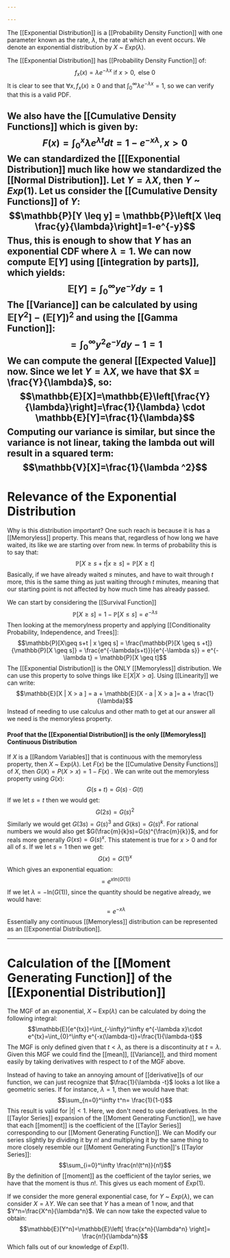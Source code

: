 ```yaml
---

---
```


The [[Exponential Distribution]] is a [[Probability Density Function]] with one parameter known as the rate, $\lambda$, the rate at which an event occurs. We denote an exponential distribution by $X$ ~ $Exp(\lambda)$. 

The [[Exponential Distribution]] has [[Probability Density Function]] of:
$$f_{x}(x)=\lambda e^{-\lambda x} \text{ if } x > 0, \text{ else } 0$$
It is clear to see that $\forall x, f_{x}(x) \geq 0$ and that $\int_{0}^\infty \lambda e^{-\lambda x} =1$, so we can verify that this is a valid PDF. 

We also have the [[Cumulative Density Functions]] which is given by:
$$F(x) = \int_{0}^x \lambda e^{\lambda t }dt =  1 - e^{-x\lambda}, x>0$$
We can standardized the [[[Exponential Distribution]] much like how we standardized the [[Normal Distribution]]. Let $Y=\lambda X$, then $Y$ ~ $Exp(1)$. Let us consider the [[Cumulative Density Functions]] of $Y$:
$$\mathbb{P}[Y \leq y] = \mathbb{P}\left[X \leq \frac{y}{\lambda}\right]=1-e^{-y}$$
Thus, this is enough to show that $Y$ has an exponential CDF where $\lambda = 1$. We can now compute $\mathbb{E}[Y]$ using [[integration by parts]], which yields:
$$\mathbb{E}[Y]= \int_{0}^\infty ye^{-y}dy=1$$
The [[Variance]] can be calculated by using $\mathbb{E}[Y^2]-(\mathbb{E}[Y])^2$ and using the [[Gamma Function]]:
$$=\int_{0}^\infty y^2 e^{-y}dy-1= 1 $$
We can compute the general [[Expected Value]] now. Since we let $Y=\lambda X$, we have that $X = \frac{Y}{\lambda}$, so:
$$\mathbb{E}[X]=\mathbb{E}\left[\frac{Y}{\lambda}\right]=\frac{1}{\lambda} \cdot \mathbb{E}[Y]=\frac{1}{\lambda}$$
Computing our variance is similar, but since the variance is not linear, taking the lambda out will result in a squared term:
$$\mathbb{V}[X]=\frac{1}{\lambda ^2}$$
---
# Relevance of the Exponential Distribution
Why is this distribution important? One such reach is because it is has a [[Memoryless]] property. This means that, regardless of how long we have waited, its like we are starting over from new. In terms of probability this is to say that:
$$\mathbb{P}[X\geq s+t | x \geq  s] = \mathbb{P}[X \geq t]$$
Basically, if we have already waited $s$ minutes, and have to wait through $t$ more, this is the same thing as just waiting through $t$ minutes, meaning that our starting point is not affected by how much time has already passed. 

We can start by considering the [[Survival Function]]
$$\mathbb{P}[X \geq s]= 1-\mathbb{P}[X \leq s]=e^{-\lambda s}$$
Then looking at the memorylness property and applying [[Conditionality Probability, Independence, and Trees]]:
$$\mathbb{P}[X\geq s+t | x \geq  s] = \frac{\mathbb{P}[X \geq s +t]}{\mathbb{P}[X \geq s]} = \frac{e^{-\lambda(s+t)}}{e^{-\lambda s}} = e^{-\lambda t} = \mathbb{P}[X \geq t]$$
The [[Exponential Distribution]] is the ONLY [[Memoryless]] distribution. We can use this property to solve things like $\mathbb{E}[X | X > a]$. Using [[Linearity]] we can write:
$$\mathbb{E}[X | X > a ] = a + \mathbb{E}[X - a | X > a ]= a + \frac{1}{\lambda}$$
Instead of needing to use calculus and other math to get at our answer all we need is the memoryless property. 

#### Proof that the [[Exponential Distribution]] is the only [[Memoryless]] Continuous Distribution
If $X$ is a [[Random Variables]] that is continuous with the memoryless property, then $X$ ~ $\text{Exp}(\lambda)$. Let $F(x)$ be the [[Cumulative Density Functions]] of $X$, then $G(X) = P(X > x) = 1 - F(x)$ . We can write out the memoryless property using $G(x)$:
$$G(s+t)=G(s) \cdot G(t)$$
If we let $s=t$ then we would get:
$$G(2s)=G(s)^2$$
Similarly we would get $G(3s)=G(s)^3$ and $G(ks)=G(s)^k$. For rational numbers we would also get $G(\frac{m}{k}s)=G(s)^{\frac{m}{k}}$, and for reals more generally $G(xs)=G(s)^x$.  This statement is true for $x>0$ and for all of $s$. If we let $s=1$ then we get:
$$G(x)=G(1)^x$$
Which gives an exponential equation:
$$= e^{x\text{ln}(G(1))}$$
If we let $\lambda = -\text{ln}(G(1))$, since the quantity should be negative already, we would have:
$$=e^{-x \lambda}$$
Essentially any continuous [[Memoryless]] distribution can be represented as an [[Exponential Distribution]]. 

---
# Calculation of the [[Moment Generating Function]] of the [[Exponential Distribution]] 

The MGF of an exponential, $X$ ~ $\text{Exp}(\lambda)$ can be calculated by doing the following integral:
$$\mathbb{E}[e^{tx}]=\int_{-\infty}^\infty e^{-\lambda x}\cdot e^{tx}=\int_{0}^\infty e^{-x(\lambda-t)}=\frac{1}{\lambda-t}$$
The MGF is only defined given that $t < \lambda$, as there is a discontinuity at $t=\lambda$. Given this MGF we could find the [[mean]], [[Variance]], and third moment easily by taking derivatives with respect to $t$ of the MGF above. 

Instead of having to take an annoying amount of [[derivative]]s of our function, we can just recognize that $\frac{1}{\lambda -t}$ looks a lot like a geometric series. If for instance, $\lambda = 1$, then we would have that:
$$\sum_{n=0}^\infty t^n= \frac{1}{1-t}$$
This result is valid for $|t|<1$. Here, we don't need to use derivatives. In the [[Taylor Series]] expansion of the [[Moment Generating Function]], we have that each [[moment]] is the coefficient of the [[Taylor Series]] corresponding to our [[Moment Generating Function]]. We can Modify our series slightly by dividing it by $n!$ and multiplying it by the same thing to more closely resemble our [[Moment Generating Function]]'s [[Taylor Series]]:
$$\sum_{i=0}^\infty \frac{n!(t^n)}{n!}$$
By the definition of [[moment]] as the coefficient of the taylor series, we have that the moment is thus $n!$. This gives us each moment of $Exp(1)$. 

If we consider the more general exponential case, for $Y$ ~ $Exp(\lambda)$, we can consider $X=\lambda Y$. We can see that $Y$ has a mean of $1$ now, and that $Y^n=\frac{X^n}{\lambda^n}$. We can now take the expected value to obtain:
$$\mathbb{E}[Y^n]=\mathbb{E}\left[ \frac{x^n}{\lambda^n} \right]= \frac{n!}{\lambda^n}$$
Which falls out of our knowledge of $Exp(1)$. 